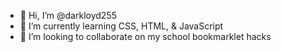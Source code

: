 - 👋 Hi, I’m @darkloyd255
- 🌱 I’m currently learning CSS, HTML, & JavaScript
- 💞️ I’m looking to collaborate on my school bookmarklet hacks
